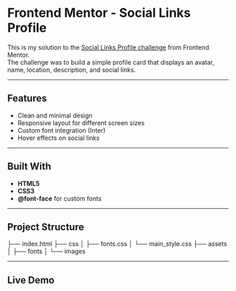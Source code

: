 # Frontend Mentor - Social Links Profile
This is my solution to the [Social Links Profile challenge](https://www.frontendmentor.io/challenges/social-links-profile-UG32l9m6dQ) from Frontend Mentor.  
The challenge was to build a simple profile card that displays an avatar, name, location, description, and social links.

---

## Features
- Clean and minimal design  
- Responsive layout for different screen sizes  
- Custom font integration (Inter)  
- Hover effects on social links

---

## Built With
- **HTML5**  
- **CSS3**  
- **@font-face** for custom fonts

---

## Project Structure

├── index.html
├── css
│ ├── fonts.css
│ └── main_style.css
├── assets
│ ├── fonts
│ └── images

---

## Live Demo
